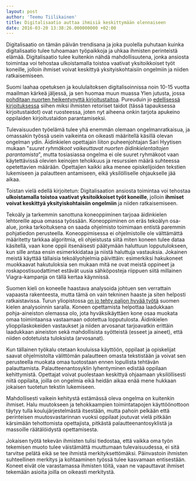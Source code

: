 ```yaml
---
layout: post
author: 'Teemu Tiilikainen'
title: Digitalisaatio auttaa ihmisiä keskittymään olennaiseen
date: 2016-03-20 13:38:26.000000000 +02:00
---
```

Digitalisaatio on tämän päivän trendisana ja joka puolella puhutaan kuinka digitalisaatio tulee tuhoamaan työpaikkoja ja uhkaa ihmisten perinteistä elämää. Digitalisaatio tulee kuitenkin nähdä mahdollisuutena, jonka ansiosta toimintaa voi tehostaa ulkoistamalla toistoa vaativat yksitoikkoiset työt koneille, jolloin ihmiset voivat keskittyä yksityiskohtaisiin ongelmiin ja niiden ratkaisemiseen.

Suomi laahaa opetuksen ja koululaitoksen digitalisoinnissa noin 10-15 vuotta maailman kärkeä jäljessä, ja sen huomaa muun muassa Ylen jutusta, jossa [pohditaan nuorten heikentynyttä kirjoitustaitoa](http://yle.fi/uutiset/nuoret_eivat_enaa_osaa_kirjoittaa_hyvaa_suomea__vaikka_kirjoittavat_jatkuvasti/8745871). Pureuduin jo [edellisessä kirjoituksessa](https://varmais.fi/internetin-retoriikka-on-vasta-lapsenkengissa/) siihen miksi ihmisten retoriset taidot (tässä tapauksessa kirjoitustaidot) ovat ruosteessa, joten nyt aiheena onkin tarjota apukeino oppilaiden kirjoitustaidon parantamiseksi.

Tulevaisuuden työelämä tulee yhä enemmän olemaan ongelmanratkaisua, ja omassakin työssä usein vaikeinta on oikeasti määritellä käsillä olevan ongelman ydin. Äidinkielen opettajain liiton puheenjohtajan Sari Hyytisen mukaan "*suuret ryhmäkoot vaikeuttavat nuorten äidinkielentaitojen parantamista*", mutta tosiasiassa ongelma ei ole suuret ryhmäkoot vaan käytettävissä olevien keinojen tehokkuus ja resurssien määrä suhteessa opetettavien määrään. Opettajien kaikki aika menee opiskelijoiden tekstien lukemiseen ja palautteen antamiseen, eikä yksilölliselle ohjaukselle jää aikaa.

Toistan vielä edellä kirjoitetun: Digitalisaation ansiosta toimintaa voi tehostaa **ulkoistamalla toistoa vaativat yksitoikkoiset työt koneille**, jolloin **ihmiset voivat keskittyä yksityiskohtaisiin ongelmiin** ja niiden ratkaisemiseen.

Tekoäly ja tarkemmin sanottuna koneoppiminen tarjoaa äidinkielen lehtoreille apua omassa työssään. Koneoppiminen on  eräs tekoälyn osa-alue, jonka tarkoituksena on saada ohjelmisto toimimaan entistä paremmin pohjatiedon perusteella. Koneoppimisessa ei ohjelmistolle ole välttämättä määritetty tarkkaa algoritmia, eli ohjeistusta siitä miten koneen tulee dataa käsitellä, vaan kone oppii itsenäisesti päätymään haluttuun lopputulokseen, kun sille antaa ensin esimerkkidataa ja niistä haluttuja vastauksia. Jokainen meistä käyttää tällaisia tekoälyohjelmia päivittäin: esimerkiksi hakukoneet muokkaavat hakutuloksia sen mukaan mitä ne ovat meistä oppineet ja roskapostisuodattimet estävät uusia sähköposteja riippuen siitä millainen Viagra-kampanja on tällä kertaa käynnissä.

Suomen kieli on koneelle haastava analysoida johtuen sen verrattain vapaasta rakenteesta, mutta tämä on vain tekninen haaste ja siten helposti ratkaistavissa. Turun yliopistossa [on jo tehty paljon hyvää työtä](http://bionlp.utu.fi/fintreebank.html) suomen kielen analysoinnin saralla. Koneen opettamista helpottaa laadukkaan pohja-aineiston olemassa olo, jota hyväksikäyttäen kone osaa muokata omaa toimintaansa vastaamaan odotettua lopputulosta. Äidinkielen ylioppilaskokeiden vastaukset ja niiden arvosanat tarjoavatkin erittäin laadukkaan aineiston sekä mahdollisista syötteistä (esseet ja aineet), että niiden odotetuista tuloksista (arvosanat).

Kun tällainen työkalu otetaan kouluissa käyttöön, oppilaat ja opiskelijat saavat ohjelmistolta välittömän palautteen omasta tekstistään ja voivat sen perusteella muokata omaa tuotostaan ennen lopullista tehtävän palauttamista. Palautteenantosyklin lyhentyminen edistää oppilaan kehittymistä. Opettajat voivat puolestaan keskittyä ohjaamaan yksilöllisesti niitä oppilaita, joilla on ongelmia eikä heidän aikaa enää mene hukkaan jokaisen tuotetun tekstin lukemiseen.

Mahdollisesti vaikein kehitystä estämässä oleva ongelma on kuitenkin ihmiset. Halu muutokseen ja tehokkaampien toimintatapojen käyttöönottoon täytyy tulla koulujärjestelmästä itsestään, mutta pahoin pelkään että perinteisen muutosvastarinnan vuoksi oppilaat joutuvat vielä pitkään kärsimään tehottomista opettajista, pitkästä palautteenantosyklistä ja massoille räätälöidystä opettamisesta.

Jokaisen työtä tekevän ihmisten tulisi tiedostaa, että vaikka oma työn tekemisen muoto tulee väistämättä muuttumaan tulevaisuudessa, ei sitä tarvitse pelätä eikä se tee ihmistä merkityksettömäksi. Päinvastoin ihmisten suhteellinen merkitys ja kohtaaminen työssä tulee kasvamaan entisestään. Koneet eivät ole varastamassa ihmisten töitä, vaan ne vapauttavat ihmiset tekemään asioita joilla on oikeasti merkitystä.
